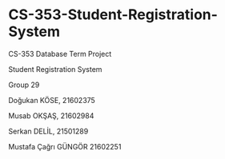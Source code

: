 # CS-353-Student-Registration-System
CS-353 Database Term Project

Student Registration System

Group 29


Doğukan KÖSE, 21602375

Musab OKŞAŞ, 21602984

Serkan DELİL, 21501289

Mustafa Çağrı GÜNGÖR 21602251
